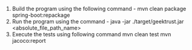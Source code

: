 1. Build the program using the following command - mvn clean package spring-boot:repackage
2. Run the program using the command - java -jar ./target/geektrust.jar <absolute_file_path_name>
3. Execute the tests using following command
    mvn clean test
    mvn jacoco:report
